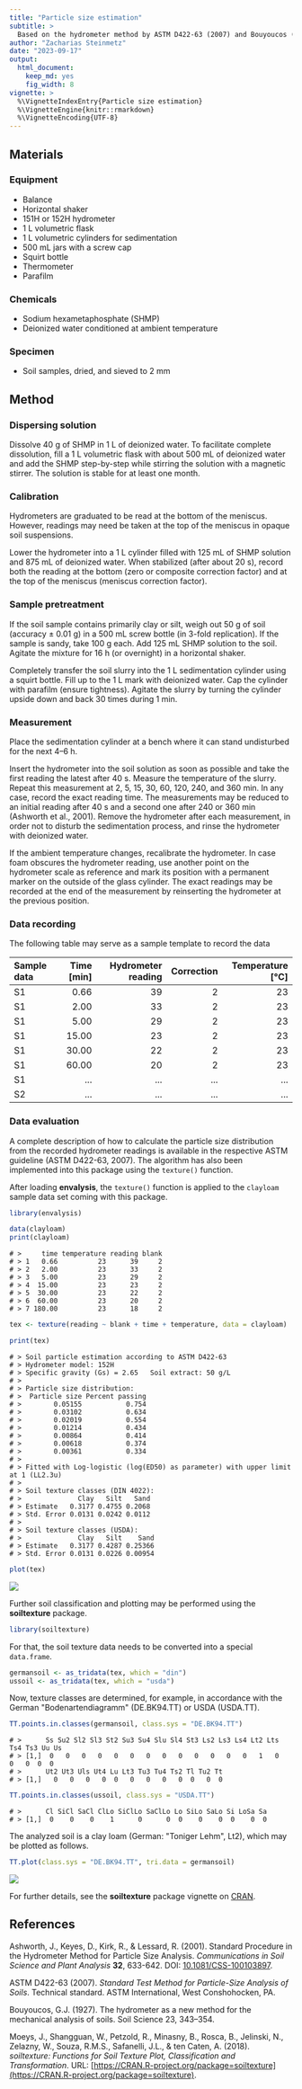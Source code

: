 ```yaml
---
title: "Particle size estimation"
subtitle: > 
  Based on the hydrometer method by ASTM D422-63 (2007) and Bouyoucos (1927)
author: "Zacharias Steinmetz"
date: "2023-09-17"
output:
  html_document:
    keep_md: yes
    fig_width: 8
vignette: >
  %\VignetteIndexEntry{Particle size estimation}
  %\VignetteEngine{knitr::rmarkdown}
  %\VignetteEncoding{UTF-8}
---
```




## Materials

### Equipment

* Balance
* Horizontal shaker
* 151H or 152H hydrometer
* 1 L volumetric flask
* 1 L volumetric cylinders for sedimentation
* 500 mL jars with a screw cap
* Squirt bottle
* Thermometer
* Parafilm

### Chemicals

* Sodium hexametaphosphate (SHMP)
* Deionized water conditioned at ambient temperature

### Specimen

* Soil samples, dried, and sieved to 2 mm

## Method

### Dispersing solution

Dissolve 40 g of SHMP in 1 L of deionized water. To facilitate complete
dissolution, fill a 1 L volumetric flask with about 500 mL of deionized water
and add the SHMP step-by-step while stirring the solution with a magnetic
stirrer. The solution is stable for at least one month.

### Calibration

Hydrometers are graduated to be read at the bottom of the meniscus. However,
readings may need be taken at the top of the meniscus in opaque soil
suspensions.

Lower the hydrometer into a 1 L cylinder filled with 125 mL of SHMP solution and
875 mL of deionized water. When stabilized (after about 20 s), record both the
reading at the bottom (zero or composite correction factor) and at the top of
the meniscus (meniscus correction factor).

### Sample pretreatment

If the soil sample contains primarily clay or silt, weigh out 50 g of soil
(accuracy ± 0.01 g) in a 500 mL screw bottle (in 3-fold replication). If the
sample is sandy, take 100 g each. Add 125 mL SHMP solution to the soil. Agitate
the mixture for 16 h (or overnight) in a horizontal shaker.

Completely transfer the soil slurry into the 1 L sedimentation cylinder using a
squirt bottle. Fill up to the 1 L mark with deionized water. Cap the cylinder
with parafilm (ensure tightness). Agitate the slurry by turning the cylinder
upside down and back 30 times during 1 min.

### Measurement

Place the sedimentation cylinder at a bench where it can stand
undisturbed for the next 4–6 h.

Insert the hydrometer into the soil solution as soon as possible and
take the first reading the latest after 40 s.
Measure the temperature of the slurry. Repeat this measurement at 2, 5,
15, 30, 60, 120, 240, and 360 min. In any case, record the exact reading
time. The measurements may be reduced to an initial reading after 40 s
and a second one after 240 or 360 min (Ashworth et al., 2001).
Remove the hydrometer after each measurement, in order not to disturb the 
sedimentation process, and rinse the hydrometer with deionized water.

If the ambient temperature changes, recalibrate the hydrometer.
In case foam obscures the hydrometer reading, use another point on the
hydrometer scale as reference and mark its position with a permanent marker on
the outside of the glass cylinder. The exact readings may be recorded at the
end of the measurement by reinserting the hydrometer at the previous position.

### Data recording

The following table may serve as a sample template to record the data

| Sample data | Time [min] | Hydrometer reading | Correction | Temperature [°C] |
| :---------- | ---------: | -----------------: | ---------: | ---------------: |
| S1          |  0.66      | 39                 | 2          | 23               |
| S1          |  2.00      | 33                 | 2          | 23               |
| S1          |  5.00      | 29                 | 2          | 23               |
| S1          | 15.00      | 23                 | 2          | 23               |
| S1          | 30.00      | 22                 | 2          | 23               |
| S1          | 60.00      | 20                 | 2          | 23               |
| S1          | ...        | ...                | ...        | ...              |
| S2          | ...        | ...                | ...        | ...              |

### Data evaluation

A complete description of how to calculate the particle size distribution from
the recorded hydrometer readings is available in the respective ASTM guideline
(ASTM D422-63, 2007). The algorithm has also been implemented into this package
using the `texture()` function.

After loading **envalysis**, the `texture()` function is applied to the
`clayloam` sample data set coming with this package.


```r
library(envalysis)

data(clayloam)
print(clayloam)
```

```
# >     time temperature reading blank
# > 1   0.66          23      39     2
# > 2   2.00          23      33     2
# > 3   5.00          23      29     2
# > 4  15.00          23      23     2
# > 5  30.00          23      22     2
# > 6  60.00          23      20     2
# > 7 180.00          23      18     2
```

```r
tex <- texture(reading ~ blank + time + temperature, data = clayloam)

print(tex)
```

```
# > Soil particle estimation according to ASTM D422-63
# > Hydrometer model: 152H
# > Specific gravity (Gs) = 2.65   Soil extract: 50 g/L
# > 
# > Particle size distribution:
# >  Particle size Percent passing
# >        0.05155           0.754
# >        0.03102           0.634
# >        0.02019           0.554
# >        0.01214           0.434
# >        0.00864           0.414
# >        0.00618           0.374
# >        0.00361           0.334
# > 
# > Fitted with Log-logistic (log(ED50) as parameter) with upper limit at 1 (LL2.3u)
# > 
# > Soil texture classes (DIN 4022):
# >              Clay   Silt   Sand
# > Estimate   0.3177 0.4755 0.2068
# > Std. Error 0.0131 0.0242 0.0112
# > 
# > Soil texture classes (USDA):
# >              Clay   Silt    Sand
# > Estimate   0.3177 0.4287 0.25366
# > Std. Error 0.0131 0.0226 0.00954
```

```r
plot(tex)
```

<img src="/home/zacharias/Dokumente/RPTU/Seafile/Research/Code/envalysis/vignettes/texture_files/figure-html/texture-1.png" style="display: block; margin: auto;" />

Further soil classification and plotting may be performed using the
**soiltexture** package.


```r
library(soiltexture)
```

For that, the soil texture data needs to be converted into a special
`data.frame`.


```r
germansoil <- as_tridata(tex, which = "din")
ussoil <- as_tridata(tex, which = "usda")
```

Now, texture classes are determined, for example, in accordance with the German
"Bodenartendiagramm" (DE.BK94.TT) or USDA (USDA.TT).


```r
TT.points.in.classes(germansoil, class.sys = "DE.BK94.TT")
```

```
# >      Ss Su2 Sl2 Sl3 St2 Su3 Su4 Slu Sl4 St3 Ls2 Ls3 Ls4 Lt2 Lts Ts4 Ts3 Uu Us
# > [1,]  0   0   0   0   0   0   0   0   0   0   0   0   0   1   0   0   0  0  0
# >      Ut2 Ut3 Uls Ut4 Lu Lt3 Tu3 Tu4 Ts2 Tl Tu2 Tt
# > [1,]   0   0   0   0  0   0   0   0   0  0   0  0
```

```r
TT.points.in.classes(ussoil, class.sys = "USDA.TT")
```

```
# >      Cl SiCl SaCl ClLo SiClLo SaClLo Lo SiLo SaLo Si LoSa Sa
# > [1,]  0    0    0    1      0      0  0    0    0  0    0  0
```

The analyzed soil is a clay loam (German: "Toniger Lehm", Lt2), which may be
plotted as follows.


```r
TT.plot(class.sys = "DE.BK94.TT", tri.data = germansoil)
```

<img src="/home/zacharias/Dokumente/RPTU/Seafile/Research/Code/envalysis/vignettes/texture_files/figure-html/soiltexture_plot-1.png" style="display: block; margin: auto;" />

For further details, see the **soiltexture** package vignette on
[CRAN](https://cran.r-project.org/package=soiltexture).

## References

Ashworth, J., Keyes, D., Kirk, R., & Lessard, R. (2001). Standard Procedure in
the Hydrometer Method for Particle Size Analysis. *Communications in Soil
Science and Plant Analysis* **32**, 633-642. DOI:
[10.1081/CSS-100103897](https://doi.org/10.1081/CSS-100103897).

ASTM D422-63 (2007). *Standard Test Method for Particle-Size Analysis of Soils*.
Technical standard. ASTM International, West Conshohocken, PA.

Bouyoucos, G.J. (1927). The hydrometer as a new method for the mechanical
analysis of soils. Soil Science 23, 343–354.

Moeys, J., Shangguan, W., Petzold, R., Minasny, B., Rosca, B., Jelinski, N.,
Zelazny, W., Souza, R.M.S., Safanelli, J.L., & ten Caten, A. (2018).
*soiltexture: Functions for Soil Texture Plot, Classification and
Transformation*. URL:
[https://CRAN.R-project.org/package=soiltexture](https://CRAN.R-project.org/package=soiltexture).
